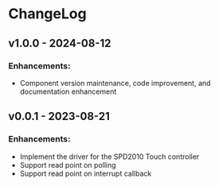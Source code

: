 # ChangeLog

## v1.0.0 - 2024-08-12

### Enhancements:

* Component version maintenance, code improvement, and documentation enhancement

## v0.0.1 - 2023-08-21

### Enhancements:

* Implement the driver for the SPD2010 Touch controller
* Support read point on polling
* Support read point on interrupt callback

